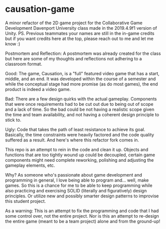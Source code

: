 # causation-game
A minor refactor of the 2D game project for the Collaborative Game Development Davenport University class made in the 2019.4.9f1 version of Unity. 
PS. Previous teammates your names are still in the in-game credits but if you want credits here at the top, please reach out to me and let me know :)

Postmortem and Reflection:
A postmortem was already created for the class but here are some of my thoughts and reflections not adhering to a classroom format.

Good:
The game, Causation, is a "full" featured video game that has a start, middle, and an end. It was developed within the course of a semester and while the conceptual stage had more promise (as do most games), the end product is indeed a video game.

Bad:
There are a few design quirks with the actual gameplay. Components that were once requirements had to be cut out due to being out of scope and a lack of time. So the bad could be not having a realistic scope given the time and team availability, and not having a coherent design principle to stick to.

Ugly:
Code that takes the path of least resistance to achieve its goal. Basically, the time constraints were heavily factored and the code quality suffered as a result. And here's where this refactor fork comes in.

This repo is an attempt to rein in the code and clean it up. Objects and functions that are too tightly wound up could be decoupled, certain game components might need complete reworking, polishing and adjusting the gameplay elements, etc.

Why? As someone who's passionate about game development and programming in general, I love being able to program and... well, make games. So this is a chance for me to be able to keep programming while also practicing and exercising SOLID (literally and figuratively) design principles. Or utilize new and possibly smarter design patterns to improvise this student project.

As a warning: This is an attempt to fix the programming and code that I had some control over, not the entire project. Nor is this an attempt to re-design the entire game (meant to be a team project) alone and from the ground-up!

